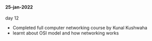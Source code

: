 
#### 25-jan-2022

day 12

- Completed full computer networking course by Kunal Kushwaha
- learnt about OSI model and how networking works